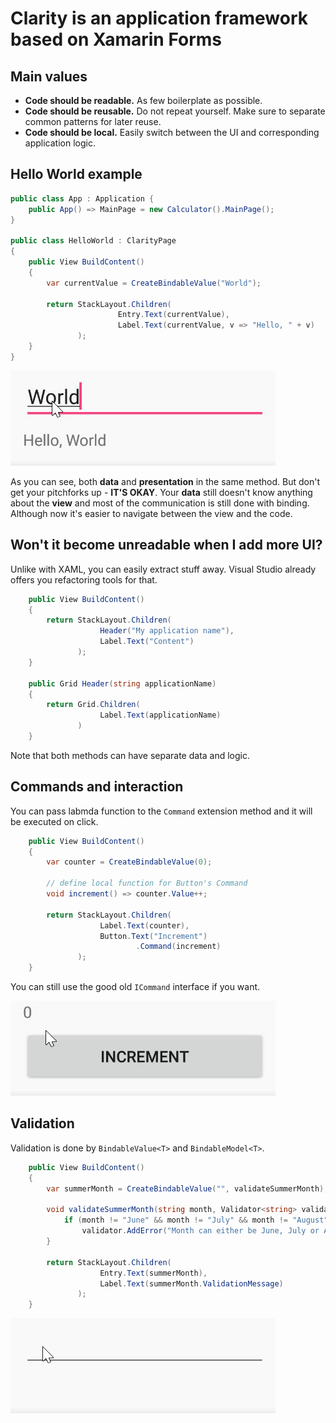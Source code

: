 # **Clarity** is an application framework based on Xamarin Forms

## **Main values**

* **Code should be readable.** As few boilerplate as possible. 
* **Code should be reusable.** Do not repeat yourself. Make sure to separate common patterns for later reuse.
* **Code should be local.** Easily switch between the UI and corresponding application logic.

## **Hello World example**

```cs
public class App : Application {
    public App() => MainPage = new Calculator().MainPage();
}

public class HelloWorld : ClarityPage
{
    public View BuildContent()
    {
        var currentValue = CreateBindableValue("World");

        return StackLayout.Children(
                        Entry.Text(currentValue),
                        Label.Text(currentValue, v => "Hello, " + v)
               );
    }
}
```
![preview](./content/helloworld.gif)

As you can see, both **data** and **presentation** in the same method. But don't get your pitchforks up - **IT'S OKAY**. Your **data** still doesn't know anything about the **view** and most of the communication is still done with binding. Although now it's easier to navigate between the view and the code. 

## **Won't it become unreadable when I add more UI?**

Unlike with XAML, you can easily extract stuff away. Visual Studio already offers you refactoring tools for that.

```cs
    public View BuildContent()
    {
        return StackLayout.Children(
                    Header("My application name"),
                    Label.Text("Content")
               );
    }

    public Grid Header(string applicationName) 
    {
        return Grid.Children(
                    Label.Text(applicationName)
               )
    }
```

Note that both methods can have separate data and logic. 

## **Commands and interaction**

You can pass labmda function to the `Command` extension method and it will be executed on click.

```cs
    public View BuildContent()
    {
        var counter = CreateBindableValue(0);

        // define local function for Button's Command
        void increment() => counter.Value++;

        return StackLayout.Children(
                    Label.Text(counter),
                    Button.Text("Increment")
                            .Command(increment)
               );
    }
```

You can still use the good old `ICommand` interface if you want.

![preview](./content/increment.gif)

## **Validation**

Validation is done by `BindableValue<T>` and `BindableModel<T>`. 

```cs
    public View BuildContent()
    {
        var summerMonth = CreateBindableValue("", validateSummerMonth);

        void validateSummerMonth(string month, Validator<string> validator) {
            if (month != "June" && month != "July" && month != "August")
                validator.AddError("Month can either be June, July or August");
        }

        return StackLayout.Children(
                    Entry.Text(summerMonth),
                    Label.Text(summerMonth.ValidationMessage)
               );
    }
```
![preview](./content/validation.gif)
